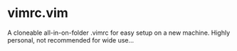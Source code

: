 # vimrc.vim

A cloneable all-in-on-folder .vimrc for easy setup on a new machine. Highly
personal, not recommended for wide use...
